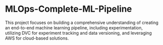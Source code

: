 # MLOps-Complete-ML-Pipeline
This project focuses on building a comprehensive understanding of creating an end-to-end machine learning pipeline, including experimentation, utilizing DVC for experiment tracking and data versioning, and leveraging AWS for cloud-based solutions.
